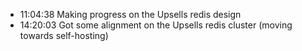 * 11:04:38	Making progress on the Upsells redis design
* 14:20:03	Got some alignment on the Upsells redis cluster (moving towards self-hosting)
